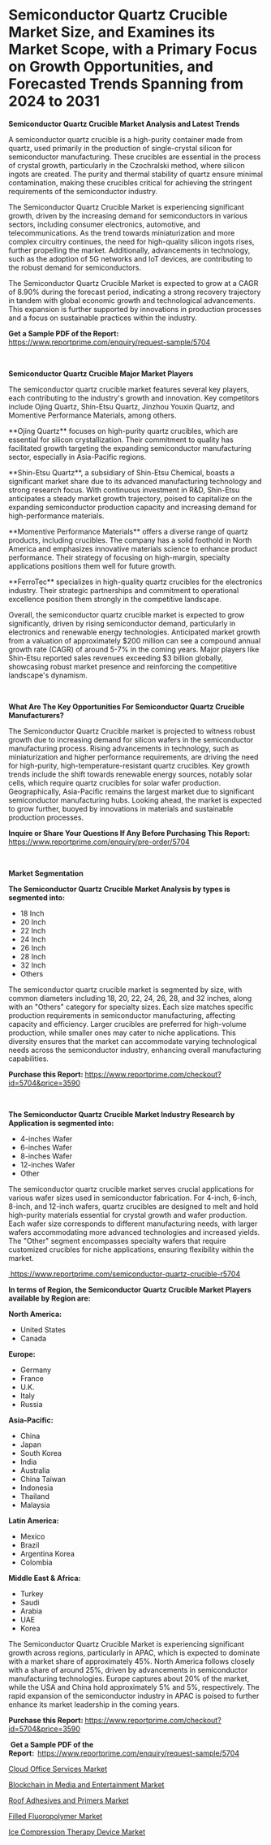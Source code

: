 <p><h1>Semiconductor Quartz Crucible Market Size, and Examines its Market Scope, with a Primary Focus on Growth Opportunities, and Forecasted Trends Spanning from 2024 to 2031</h1></p><p><strong>Semiconductor Quartz Crucible Market Analysis and Latest Trends</strong></p>
<p><p>A semiconductor quartz crucible is a high-purity container made from quartz, used primarily in the production of single-crystal silicon for semiconductor manufacturing. These crucibles are essential in the process of crystal growth, particularly in the Czochralski method, where silicon ingots are created. The purity and thermal stability of quartz ensure minimal contamination, making these crucibles critical for achieving the stringent requirements of the semiconductor industry.</p><p>The Semiconductor Quartz Crucible Market is experiencing significant growth, driven by the increasing demand for semiconductors in various sectors, including consumer electronics, automotive, and telecommunications. As the trend towards miniaturization and more complex circuitry continues, the need for high-quality silicon ingots rises, further propelling the market. Additionally, advancements in technology, such as the adoption of 5G networks and IoT devices, are contributing to the robust demand for semiconductors.</p><p>The Semiconductor Quartz Crucible Market is expected to grow at a CAGR of 8.90% during the forecast period, indicating a strong recovery trajectory in tandem with global economic growth and technological advancements. This expansion is further supported by innovations in production processes and a focus on sustainable practices within the industry.</p></p>
<p><strong>Get a Sample PDF of the Report:&nbsp;</strong> <a href="https://www.reportprime.com/enquiry/request-sample/5704">https://www.reportprime.com/enquiry/request-sample/5704</a></p>
<p>&nbsp;</p>
<p><strong>Semiconductor Quartz Crucible Major Market Players</strong></p>
<p><p>The semiconductor quartz crucible market features several key players, each contributing to the industry's growth and innovation. Key competitors include Ojing Quartz, Shin-Etsu Quartz, Jinzhou Youxin Quartz, and Momentive Performance Materials, among others.</p><p>**Ojing Quartz** focuses on high-purity quartz crucibles, which are essential for silicon crystallization. Their commitment to quality has facilitated growth targeting the expanding semiconductor manufacturing sector, especially in Asia-Pacific regions.</p><p>**Shin-Etsu Quartz**, a subsidiary of Shin-Etsu Chemical, boasts a significant market share due to its advanced manufacturing technology and strong research focus. With continuous investment in R&D, Shin-Etsu anticipates a steady market growth trajectory, poised to capitalize on the expanding semiconductor production capacity and increasing demand for high-performance materials.</p><p>**Momentive Performance Materials** offers a diverse range of quartz products, including crucibles. The company has a solid foothold in North America and emphasizes innovative materials science to enhance product performance. Their strategy of focusing on high-margin, specialty applications positions them well for future growth.</p><p>**FerroTec** specializes in high-quality quartz crucibles for the electronics industry. Their strategic partnerships and commitment to operational excellence position them strongly in the competitive landscape. </p><p>Overall, the semiconductor quartz crucible market is expected to grow significantly, driven by rising semiconductor demand, particularly in electronics and renewable energy technologies. Anticipated market growth from a valuation of approximately $200 million can see a compound annual growth rate (CAGR) of around 5-7% in the coming years. Major players like Shin-Etsu reported sales revenues exceeding $3 billion globally, showcasing robust market presence and reinforcing the competitive landscape's dynamism.</p></p>
<p>&nbsp;</p>
<p><strong>What Are The Key Opportunities For Semiconductor Quartz Crucible Manufacturers?</strong></p>
<p><p>The Semiconductor Quartz Crucible market is projected to witness robust growth due to increasing demand for silicon wafers in the semiconductor manufacturing process. Rising advancements in technology, such as miniaturization and higher performance requirements, are driving the need for high-purity, high-temperature-resistant quartz crucibles. Key growth trends include the shift towards renewable energy sources, notably solar cells, which require quartz crucibles for solar wafer production. Geographically, Asia-Pacific remains the largest market due to significant semiconductor manufacturing hubs. Looking ahead, the market is expected to grow further, buoyed by innovations in materials and sustainable production processes.</p></p>
<p><strong>Inquire or Share Your Questions If Any Before Purchasing This Report:</strong> <a href="https://www.reportprime.com/enquiry/pre-order/5704">https://www.reportprime.com/enquiry/pre-order/5704</a></p>
<p>&nbsp;</p>
<p><strong>Market Segmentation</strong></p>
<p><strong>The Semiconductor Quartz Crucible Market Analysis by types is segmented into:</strong></p>
<p><ul><li>18 Inch</li><li>20 Inch</li><li>22 Inch</li><li>24 Inch</li><li>26 Inch</li><li>28 Inch</li><li>32 Inch</li><li>Others</li></ul></p>
<p><p>The semiconductor quartz crucible market is segmented by size, with common diameters including 18, 20, 22, 24, 26, 28, and 32 inches, along with an "Others" category for specialty sizes. Each size matches specific production requirements in semiconductor manufacturing, affecting capacity and efficiency. Larger crucibles are preferred for high-volume production, while smaller ones may cater to niche applications. This diversity ensures that the market can accommodate varying technological needs across the semiconductor industry, enhancing overall manufacturing capabilities.</p></p>
<p><strong>Purchase this Report:&nbsp;</strong><a href="https://www.reportprime.com/checkout?id=5704&price=3590">https://www.reportprime.com/checkout?id=5704&price=3590</a></p>
<p>&nbsp;</p>
<p><strong>The Semiconductor Quartz Crucible Market Industry Research by Application is segmented into:</strong></p>
<p><ul><li>4-inches Wafer</li><li>6-inches Wafer</li><li>8-inches Wafer</li><li>12-inches Wafer</li><li>Other</li></ul></p>
<p><p>The semiconductor quartz crucible market serves crucial applications for various wafer sizes used in semiconductor fabrication. For 4-inch, 6-inch, 8-inch, and 12-inch wafers, quartz crucibles are designed to melt and hold high-purity materials essential for crystal growth and wafer production. Each wafer size corresponds to different manufacturing needs, with larger wafers accommodating more advanced technologies and increased yields. The "Other" segment encompasses specialty wafers that require customized crucibles for niche applications, ensuring flexibility within the market.</p></p>
<p><a href="https://www.reportprime.com/semiconductor-quartz-crucible-r5704">&nbsp;https://www.reportprime.com/semiconductor-quartz-crucible-r5704</a></p>
<p><strong>In terms of Region, the Semiconductor Quartz Crucible Market Players available by Region are:</strong></p>
<p>
    <p> <strong> North America: </strong>
        <ul>
            <li>United States</li>
            <li>Canada</li>
        </ul>
        </p> 
    <p> <strong> Europe: </strong>
        <ul>
            <li>Germany</li>
            <li>France</li>
            <li>U.K.</li>
            <li>Italy</li>
            <li>Russia</li>
        </ul>
        </p> 
    <p> <strong> Asia-Pacific: </strong>
        <ul>
            <li>China</li>
            <li>Japan</li>
            <li>South Korea</li>
            <li>India</li>
            <li>Australia</li>
            <li>China Taiwan</li>
            <li>Indonesia</li>
            <li>Thailand</li>
            <li>Malaysia</li>
        </ul>
        </p> 
    <p> <strong> Latin America: </strong>
        <ul>
            <li>Mexico</li>
            <li>Brazil</li>
            <li>Argentina Korea</li>
            <li>Colombia</li>
        </ul>
        </p> 
    <p> <strong> Middle East & Africa: </strong>
        <ul>
            <li>Turkey</li>
            <li>Saudi</li>
            <li>Arabia</li>
            <li>UAE</li>
            <li>Korea</li>
        </ul>
    </p>
    </p>
<p><p>The Semiconductor Quartz Crucible Market is experiencing significant growth across regions, particularly in APAC, which is expected to dominate with a market share of approximately 45%. North America follows closely with a share of around 25%, driven by advancements in semiconductor manufacturing technologies. Europe captures about 20% of the market, while the USA and China hold approximately 5% and 5%, respectively. The rapid expansion of the semiconductor industry in APAC is poised to further enhance its market leadership in the coming years.</p></p>
<p><strong>Purchase this Report: </strong><a href="https://www.reportprime.com/checkout?id=5704&price=3590">https://www.reportprime.com/checkout?id=5704&price=3590</a></p>
<p>&nbsp;<strong>Get a Sample PDF of the Report:&nbsp;&nbsp;</strong><a href="https://www.reportprime.com/enquiry/request-sample/5704">https://www.reportprime.com/enquiry/request-sample/5704</a></p>
<p><strong></strong></p>
<p><p><a href="https://www.linkedin.com/pulse/booming-cloud-office-services-market-sector-analysis-growth-aipoe?trackingId=fGnNA8YZQmOJDdNamNcWGA%3D%3D">Cloud Office Services Market</a></p><p><a href="https://www.linkedin.com/pulse/blockchain-media-entertainment-market-size-growing-cagr-3xfhe?trackingId=Zm0J%2BJ5cRrK1w%2B%2FCqFzyjQ%3D%3D">Blockchain in Media and Entertainment Market</a></p><p><a href="https://medium.com/@tyhd5df/roof-adhesives-and-primers-market-growth-outlook-from-2024-to-2031-and-it-is-projecting-at-11-4-af7d247b1805">Roof Adhesives and Primers Market</a></p><p><a href="https://medium.com/@tyhd5df/global-filled-fluoropolymer-market-focus-on-product-type-ptfe-pfa-end-user-and-region-f982c85a88d2">Filled Fluoropolymer Market</a></p><p><a href="https://issuu.com/reportprime-2/docs/ice-compression-therapy-device-mark_e07c9958386dd4">Ice Compression Therapy Device Market</a></p></p>